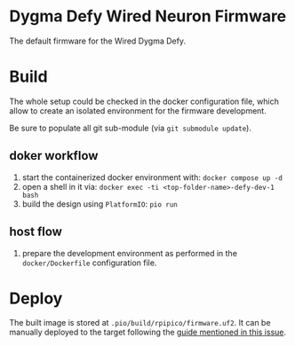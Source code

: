 # Dygma Defy Wired Neuron Firmware #

The default firmware for the Wired Dygma Defy.

# Build #

The whole setup could be checked in the docker configuration file, which allow to create an isolated environment
for the firmware development.

Be sure to populate all git sub-module (via `git submodule update`).

## doker workflow ##

1. start the containerized docker environment with: `docker compose up -d`
1. open a shell in it via: `docker exec -ti <top-folder-name>-defy-dev-1 bash`
1. build the design using `PlatformIO`: `pio run`

## host flow ##

1. prepare the development environment as performed in the `docker/Dockerfile` configuration file.

# Deploy #

The built image is stored at `.pio/build/rpipico/firmware.uf2`. It can be manually deployed to the target
following the [guide mentioned in this
issue](https://github.com/Dygmalab/Bazecor/issues/643#issuecomment-1884763670).
